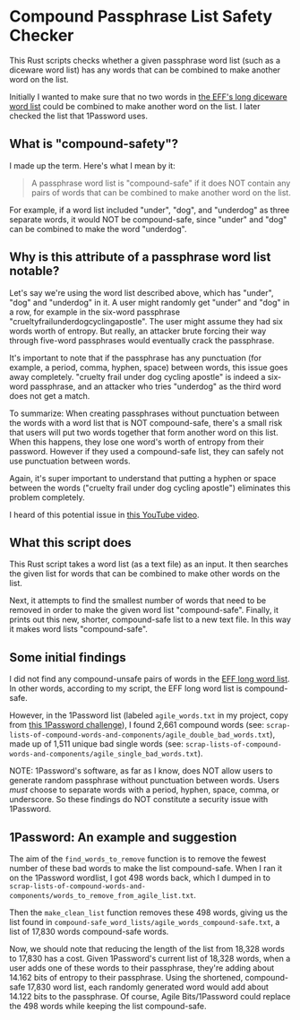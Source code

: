 # Compound Passphrase List Safety Checker

This Rust scripts checks whether a given passphrase word list (such as a diceware word list) has any words that can be combined to make another word on the list.

Initially I wanted to make sure that no two words in [the EFF's long diceware word list](https://www.eff.org/deeplinks/2016/07/new-wordlists-random-passphrases) could be combined to make another word on the list. I later checked the list that 1Password uses.

## What is "compound-safety"? 

I made up the term. Here's what I mean by it: 

> A passphrase word list is "compound-safe" if it does NOT contain any pairs of words that can be combined to make another word on the list. 

For example, if a word list included "under", "dog", and "underdog" as three separate words, it would NOT be compound-safe, since "under" and "dog" can be combined to make the word "underdog".

## Why is this attribute of a passphrase word list notable? 

Let's say we're using the word list described above, which has "under", "dog" and "underdog" in it. A user might randomly get "under" and "dog" in a row, for example in the six-word passphrase "crueltyfrailunderdogcyclingapostle". The user might assume they had six words worth of entropy. But really, an attacker brute forcing their way through five-word passphrases would eventually crack the passphrase.

It's important to note that if the passphrase has any punctuation (for example, a period, comma, hyphen, space) between words, this issue goes away completely. "cruelty frail under dog cycling apostle" is indeed a six-word passphrase, and an attacker who tries "underdog" as the third word does not get a match.

To summarize: When creating passphrases without punctuation between the words with a word list that is NOT compound-safe, there's a small risk that users will put two words together that form another word on this list. When this happens, they lose one word's worth of entropy from their password. However if they used a compound-safe list, they can safely not use punctuation between words.

Again, it's super important to understand that putting a hyphen or space between the words ("cruelty frail under dog cycling apostle") eliminates this problem completely.

I heard of this potential issue in [this YouTube video](https://youtu.be/Pe_3cFuSw1E?t=8m36s). 

## What this script does

This Rust script takes a word list (as a text file) as an input. It then searches the given list for words that can be combined to make other words on the list.

Next, it attempts to find the smallest number of words that need to be removed in order to make the given word list "compound-safe". Finally, it prints out this new, shorter, compound-safe list to a new text file. In this way it makes word lists "compound-safe".

## Some initial findings

I did not find any compound-unsafe pairs of words in the [EFF long word list](https://www.eff.org/deeplinks/2016/07/new-wordlists-random-passphrases). In other words, according to my script, the EFF long word list is compound-safe.

However, in the 1Password list (labeled `agile_words.txt` in my project, copy from [this 1Password challenge](https://github.com/agilebits/crackme/blob/master/doc/AgileWords.txt)), I found 2,661 compound words (see: `scrap-lists-of-compound-words-and-components/agile_double_bad_words.txt`), made up of 1,511 unique bad single words (see: `scrap-lists-of-compound-words-and-components/agile_single_bad_words.txt`). 

NOTE: 1Password's software, as far as I know, does NOT allow users to generate random passphrase without punctuation between words. Users _must_ choose to separate words with a period, hyphen, space, comma, or underscore. So these findings do NOT constitute a security issue with 1Password.

## 1Password: An example and suggestion

The aim of the `find_words_to_remove` function is to remove the fewest number of these bad words to make the list compound-safe. When I ran it on the 1Password wordlist, I got 498 words back, which I dumped in to `scrap-lists-of-compound-words-and-components/words_to_remove_from_agile_list.txt`. 

Then the `make_clean_list` function removes these 498 words, giving us the list found in `compound-safe_word_lists/agile_words_compound-safe.txt`, a list of 17,830 words compound-safe words.

Now, we should note that reducing the length of the list from 18,328 words to 17,830 has a cost. Given 1Password's current list of 18,328 words, when a user adds one of these words to their passphrase, they're adding about 14.162 bits of entropy to their passphrase. Using the shortened, compound-safe 17,830 word list, each randomly generated word would add about 14.122 bits to the passphrase. Of course, Agile Bits/1Password could replace the 498 words while keeping the list compound-safe.



